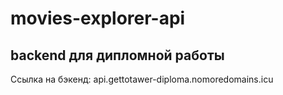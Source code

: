 # movies-explorer-api
## backend для дипломной работы

Ссылка на бэкенд: api.gettotawer-diploma.nomoredomains.icu
